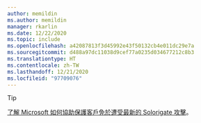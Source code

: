 ```yaml
---
author: memildin
ms.author: memildin
manager: rkarlin
ms.date: 12/22/2020
ms.topic: include
ms.openlocfilehash: a42087813f3d45992e43f50132cb4e011dc29e7a
ms.sourcegitcommit: d488a97dc11038d9cef77a0235d034677212c8b3
ms.translationtype: HT
ms.contentlocale: zh-TW
ms.lasthandoff: 12/21/2020
ms.locfileid: "97709076"
---
```

> [!TIP]
> [了解 Microsoft 如何協助保護客戶免於遭受最新的 Solorigate 攻擊](https://aka.ms/solorigate)。